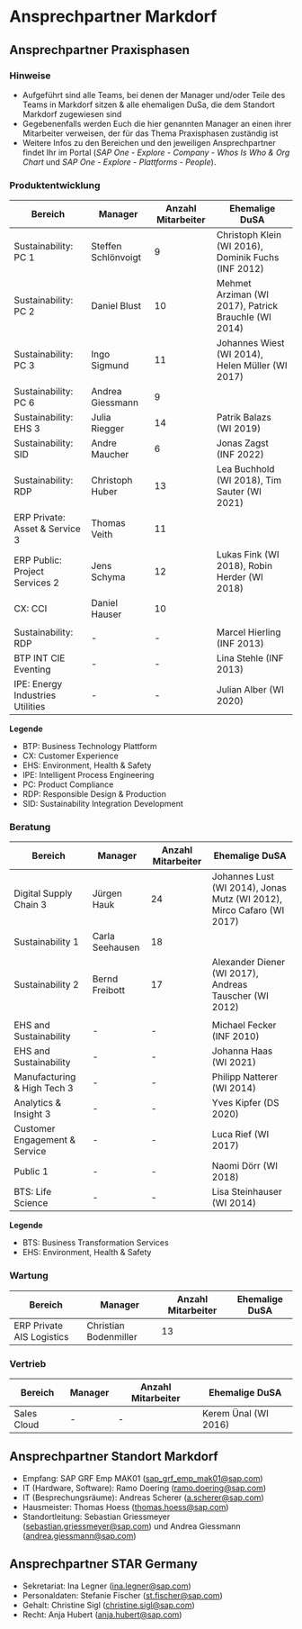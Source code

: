 # Ansprechpartner Markdorf

## Ansprechpartner Praxisphasen

### Hinweise

- Aufgeführt sind alle Teams, bei denen der Manager und/oder Teile des Teams in Markdorf sitzen & alle ehemaligen DuSa, die dem Standort Markdorf zugewiesen sind
- Gegebenenfalls werden Euch die hier genannten Manager an einen ihrer Mitarbeiter verweisen, der für das Thema Praxisphasen zuständig ist
- Weitere Infos zu den Bereichen und den jeweiligen Ansprechpartner findet Ihr im Portal (_SAP One - Explore - Company - Whos Is Who & Org Chart_ und _SAP One - Explore - Plattforms - People_).

### Produktentwicklung

| Bereich                          | Manager             | Anzahl Mitarbeiter | Ehemalige DuSA                                       |
|----------------------------------|---------------------|--------------------|------------------------------------------------------|
| Sustainability: PC 1             | Steffen Schlönvoigt | 9                  | Christoph Klein (WI 2016), Dominik Fuchs (INF 2012)  |
| Sustainability: PC 2             | Daniel Blust        | 10                 | Mehmet Arziman (WI 2017), Patrick Brauchle (WI 2014) |
| Sustainability: PC 3             | Ingo Sigmund        | 11                 | Johannes Wiest (WI 2014), Helen Müller (WI 2017)     |
| Sustainability: PC 6             | Andrea Giessmann    | 9                  |                                                      |
| Sustainability: EHS 3            | Julia Riegger       | 14                 | Patrik Balazs (WI 2019)                              |
| Sustainability: SID              | Andre Maucher       | 6                  | Jonas Zagst (INF 2022)                               |
| Sustainability: RDP              | Christoph Huber     | 13                 | Lea Buchhold (WI 2018), Tim Sauter (WI 2021)         |
| ERP Private: Asset & Service 3   | Thomas Veith        | 11                 |                                                      |
| ERP Public: Project Services 2   | Jens Schyma         | 12                 | Lukas Fink (WI 2018), Robin Herder (WI 2018)         |
| CX: CCI                          | Daniel Hauser       | 10                 |                                                      |
|||||
| Sustainability: RDP              | -                   | -                  | Marcel Hierling (INF 2013)                           |
| BTP INT CIE Eventing             | -                   | -                  | Lina Stehle (INF 2013)                               |
| IPE: Energy Industries Utilities | -                   | -                  | Julian Alber (WI 2020)                               |

**Legende**

- BTP: Business Technology Plattform
- CX: Customer Experience
- EHS: Environment, Health & Safety
- IPE: Intelligent Process Engineering
- PC: Product Compliance
- RDP: Responsible Design & Production
- SID: Sustainability Integration Development

### Beratung

| Bereich                       | Manager         | Anzahl Mitarbeiter | Ehemalige DuSA                                                        |
|-------------------------------|-----------------|--------------------|-----------------------------------------------------------------------|
| Digital Supply Chain 3        | Jürgen Hauk     | 24                 | Johannes Lust (WI 2014), Jonas Mutz (WI 2012), Mirco Cafaro (WI 2017) |
| Sustainability 1              | Carla Seehausen | 18                 |                                                                       |
| Sustainability 2              | Bernd Freibott  | 17                 | Alexander Diener (WI 2017), Andreas Tauscher (WI 2012)                |
|||||
| EHS and Sustainability        | -               | -                  | Michael Fecker (INF 2010)                                             |
| EHS and Sustainability        | -               | -                  | Johanna Haas (WI 2021)                                                |
| Manufacturing & High Tech 3   | -               | -                  | Philipp Natterer (WI 2014)                                            |
| Analytics & Insight 3         | -               | -                  | Yves Kipfer (DS 2020)                                                 |
| Customer Engagement & Service | -               | -                  | Luca Rief (WI 2017)                                                   |
| Public 1                      | -               | -                  | Naomi Dörr (WI 2018)                                                  |
| BTS: Life Science             | -               | -                  | Lisa Steinhauser (WI 2014)                                            |

**Legende**

- BTS: Business Transformation Services
- EHS: Environment, Health & Safety

### Wartung

| Bereich                   | Manager               | Anzahl Mitarbeiter | Ehemalige DuSA |
|---------------------------|-----------------------|--------------------|----------------|
| ERP Private AIS Logistics | Christian Bodenmiller | 13                 |                |

### Vertrieb

| Bereich     | Manager | Anzahl Mitarbeiter | Ehemalige DuSA       |
|-------------|---------|--------------------|----------------------|
| Sales Cloud | -       | -                  | Kerem Ünal (WI 2016) |

## Ansprechpartner Standort Markdorf

- Empfang: SAP GRF Emp MAK01 (sap_grf_emp_mak01@sap.com)
- IT (Hardware, Software): Ramo Doering (ramo.doering@sap.com)
- IT (Besprechungsräume): Andreas Scherer (a.scherer@sap.com)
- Hausmeister: Thomas Hoess (thomas.hoess@sap.com)
- Standortleitung: Sebastian Griessmeyer (sebastian.griessmeyer@sap.com) und Andrea Giessmann (andrea.giessmann@sap.com)

## Ansprechpartner STAR Germany

- Sekretariat: Ina Legner (ina.legner@sap.com)
- Personaldaten: Stefanie Fischer (st.fischer@sap.com)
- Gehalt: Christine Sigl (christine.sigl@sap.com)
- Recht: Anja Hubert (anja.hubert@sap.com)

